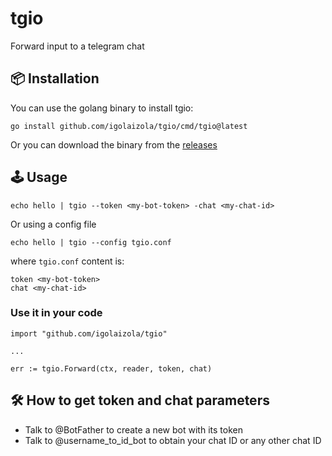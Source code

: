 # tgio

Forward input to a telegram chat

## 📦 Installation

You can use the golang binary to install tgio:

```
go install github.com/igolaizola/tgio/cmd/tgio@latest
```

Or you can download the binary from the [releases](https://github.com/igolaizola/tgio/releases)

## 🕹️ Usage 

```
echo hello | tgio --token <my-bot-token> -chat <my-chat-id>
```

Or using a config file

```
echo hello | tgio --config tgio.conf
```

where `tgio.conf` content is:

```
token <my-bot-token>
chat <my-chat-id>
```

### Use it in your code

```
import "github.com/igolaizola/tgio"

...

err := tgio.Forward(ctx, reader, token, chat)
```

## 🛠️ How to get token and chat parameters

 - Talk to @BotFather to create a new bot with its token
 - Talk to @username_to_id_bot to obtain your chat ID or any other chat ID

